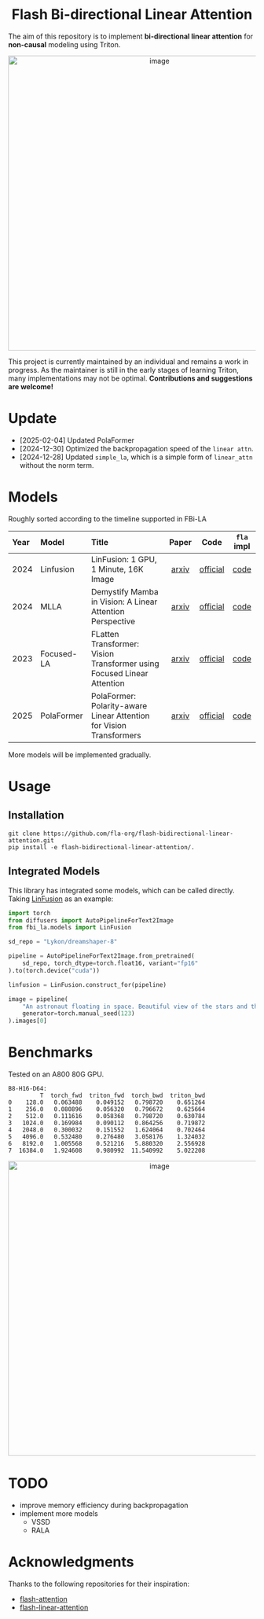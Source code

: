 <div align="center">

# Flash Bi-directional Linear Attention

</div>

The aim of this repository is to implement **bi-directional linear attention** for **non-causal** modeling using Triton.

<div align="center">
  <img width="600" alt="image" src="https://res.cloudinary.com/dunty6aot/image/upload/v1735544947/387246938-cd89a618-5d54-41b7-9055-36ba28b29fbd-2_tailvo.png">
</div>



This project is currently maintained by an individual and remains a work in progress. As the maintainer is still in the early stages of learning Triton, many implementations may not be optimal. **Contributions and suggestions are welcome!**

# Update
* [2025-02-04] Updated PolaFormer
* [2024-12-30] Optimized the backpropagation speed of the `linear attn`.
* [2024-12-28] Updated `simple_la`, which is a simple form of `linear_attn` without the norm term.

# Models
Roughly sorted according to the timeline supported in FBi-LA

| Year    | Model     | Title                                                                  | Paper                                     | Code                                                          | `fla` impl                                                                                                           |
| :------ | :-------- | :--------------------------------------------------------------------- | :---------------------------------------: | :-----------------------------------------------------------: | :------------------------------------------------------------------------------------------------------------------: |
| 2024 | Linfusion | LinFusion: 1 GPU, 1 Minute, 16K Image                                  | [arxiv](https://arxiv.org/abs/2409.02097) | [official](https://github.com/Huage001/LinFusion)             | [code](https://github.com/hp-l33/flash-bidirectional-linear-attention/blob/main/fbi_la/layers/linfusion.py)           |
| 2024 | MLLA      | Demystify Mamba in Vision: A Linear Attention Perspective              | [arxiv](https://arxiv.org/abs/2405.16605) | [official](https://github.com/LeapLabTHU/MLLA)                | [code](https://github.com/hp-l33/flash-bidirectional-linear-attention/blob/main/fbi_la/layers/mlla.py)                |
| 2023 | Focused-LA| FLatten Transformer: Vision Transformer using Focused Linear Attention | [arxiv](https://arxiv.org/abs/2308.00442) | [official](https://github.com/LeapLabTHU/FLatten-Transformer) | [code](https://github.com/hp-l33/flash-bidirectional-linear-attention/blob/main/fbi_la/layers/focused_la.py)          |
| 2025 | PolaFormer| PolaFormer: Polarity-aware Linear Attention for Vision Transformers    | [arxiv](https://arxiv.org/abs/2501.15061) | [official](https://github.com/ZacharyMeng/PolaFormer) | [code](https://github.com/hp-l33/flash-bidirectional-linear-attention/blob/main/fbi_la/layers/polaformer.py)                 |

More models will be implemented gradually.


# Usage

## Installation
``` shell
git clone https://github.com/fla-org/flash-bidirectional-linear-attention.git
pip install -e flash-bidirectional-linear-attention/.
```

## Integrated Models
This library has integrated some models, which can be called directly. Taking [LinFusion](https://github.com/Huage001/LinFusion) as an example:
``` python
import torch
from diffusers import AutoPipelineForText2Image
from fbi_la.models import LinFusion

sd_repo = "Lykon/dreamshaper-8"

pipeline = AutoPipelineForText2Image.from_pretrained(
    sd_repo, torch_dtype=torch.float16, variant="fp16"
).to(torch.device("cuda"))

linfusion = LinFusion.construct_for(pipeline)

image = pipeline(
    "An astronaut floating in space. Beautiful view of the stars and the universe in the background.",
    generator=torch.manual_seed(123)
).images[0]
```

# Benchmarks
Tested on an A800 80G GPU.
``` shell
B8-H16-D64:
         T  torch_fwd  triton_fwd  torch_bwd  triton_bwd
0    128.0   0.063488    0.049152   0.798720    0.651264
1    256.0   0.080896    0.056320   0.796672    0.625664
2    512.0   0.111616    0.058368   0.798720    0.630784
3   1024.0   0.169984    0.090112   0.864256    0.719872
4   2048.0   0.300032    0.151552   1.624064    0.702464
5   4096.0   0.532480    0.276480   3.058176    1.324032
6   8192.0   1.005568    0.521216   5.880320    2.556928
7  16384.0   1.924608    0.980992  11.540992    5.022208
```

<div align="center">
  <img width="600" alt="image" src="https://res.cloudinary.com/dunty6aot/image/upload/v1735545026/817a5a20-2cc5-48e8-b8dd-01b63753926b_mbbnfk.png">
</div>

# TODO
- improve memory efficiency during backpropagation
- implement more models
  - VSSD
  - RALA

# Acknowledgments
Thanks to the following repositories for their inspiration:
- [flash-attention](https://github.com/Dao-AILab/flash-attention)
- [flash-linear-attention](https://github.com/sustcsonglin/flash-linear-attention)

